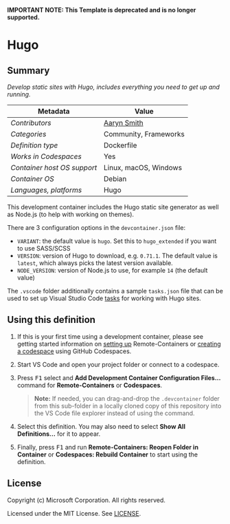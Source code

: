 **IMPORTANT NOTE: This Template is deprecated and is no longer supported.**

# Hugo

## Summary

*Develop static sites with Hugo, includes everything you need to get up and running.*

|          Metadata           |                    Value                     |
| --------------------------- | -------------------------------------------- |
| *Contributors*              | [Aaryn Smith](https://gitlab.com/aarynsmith) |
| *Categories*                | Community, Frameworks                        |
| *Definition type*           | Dockerfile                                   |
| *Works in Codespaces*       | Yes                                          |
| *Container host OS support* | Linux, macOS, Windows                        |
| *Container OS*              | Debian                                       |
| *Languages, platforms*      | Hugo                                         |

This development container includes the Hugo static site generator as well as Node.js (to help with working on themes).

There are 3 configuration options in the `devcontainer.json` file:

- `VARIANT`: the default value is `hugo`. Set this to `hugo_extended` if you want to use SASS/SCSS
- `VERSION`: version of Hugo to download, e.g. `0.71.1`. The default value is `latest`, which always picks the latest version available.
- `NODE_VERSION`: version of Node.js to use, for example `14` (the default value)

The `.vscode` folder additionally contains a sample `tasks.json` file that can be used to set up Visual Studio Code [tasks](https://code.visualstudio.com/docs/editor/tasks) for working with Hugo sites.

## Using this definition

1. If this is your first time using a development container, please see getting started information on [setting up](https://aka.ms/vscode-remote/containers/getting-started) Remote-Containers or [creating a codespace](https://aka.ms/ghcs-open-codespace) using GitHub Codespaces.

2. Start VS Code and open your project folder or connect to a codespace.

3. Press <kbd>F1</kbd> select and **Add Development Container Configuration Files...** command for **Remote-Containers** or **Codespaces**.

   > **Note:** If needed, you can drag-and-drop the `.devcontainer` folder from this sub-folder in a locally cloned copy of this repository into the VS Code file explorer instead of using the command.

4. Select this definition. You may also need to select **Show All Definitions...** for it to appear.

5. Finally, press <kbd>F1</kbd> and run **Remote-Containers: Reopen Folder in Container** or **Codespaces: Rebuild Container** to start using the definition.

## License

Copyright (c) Microsoft Corporation. All rights reserved.

Licensed under the MIT License. See [LICENSE](https://github.com/microsoft/vscode-dev-containers/blob/main/LICENSE).